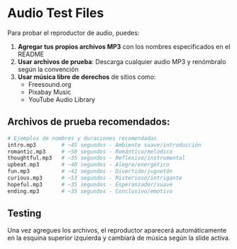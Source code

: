 # Audio Test Files

Para probar el reproductor de audio, puedes:

1. **Agregar tus propios archivos MP3** con los nombres especificados en el README
2. **Usar archivos de prueba**: Descarga cualquier audio MP3 y renómbralo según la convención
3. **Usar música libre de derechos** de sitios como:
   - Freesound.org
   - Pixabay Music
   - YouTube Audio Library

## Archivos de prueba recomendados:

```bash
# Ejemplos de nombres y duraciones recomendadas
intro.mp3        # ~45 segundos - Ambiente suave/introducción
romantic.mp3     # ~50 segundos - Romántico/melódico  
thoughtful.mp3   # ~35 segundos - Reflexivo/instrumental
upbeat.mp3       # ~40 segundos - Alegre/energético
fun.mp3          # ~42 segundos - Divertido/juguetón
curious.mp3      # ~53 segundos - Misterioso/intrigante
hopeful.mp3      # ~35 segundos - Esperanzador/suave
ending.mp3       # ~35 segundos - Conclusivo/emotivo
```

## Testing

Una vez agregues los archivos, el reproductor aparecerá automáticamente en la esquina superior izquierda y cambiará de música según la slide activa.
